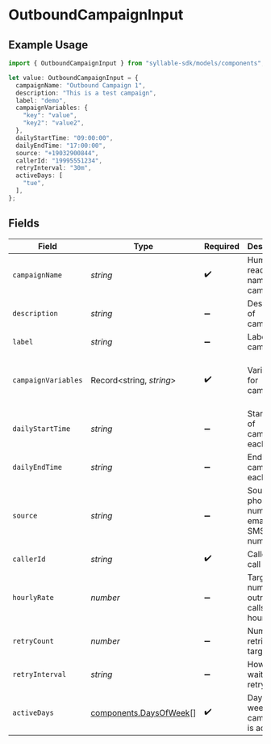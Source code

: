 # OutboundCampaignInput

## Example Usage

```typescript
import { OutboundCampaignInput } from "syllable-sdk/models/components";

let value: OutboundCampaignInput = {
  campaignName: "Outbound Campaign 1",
  description: "This is a test campaign",
  label: "demo",
  campaignVariables: {
    "key": "value",
    "key2": "value2",
  },
  dailyStartTime: "09:00:00",
  dailyEndTime: "17:00:00",
  source: "+19032900844",
  callerId: "19995551234",
  retryInterval: "30m",
  activeDays: [
    "tue",
  ],
};
```

## Fields

| Field                                                            | Type                                                             | Required                                                         | Description                                                      | Example                                                          |
| ---------------------------------------------------------------- | ---------------------------------------------------------------- | ---------------------------------------------------------------- | ---------------------------------------------------------------- | ---------------------------------------------------------------- |
| `campaignName`                                                   | *string*                                                         | :heavy_check_mark:                                               | Human readable name of campaign                                  | Outbound Campaign 1                                              |
| `description`                                                    | *string*                                                         | :heavy_minus_sign:                                               | Description of campaign                                          | This is a test campaign                                          |
| `label`                                                          | *string*                                                         | :heavy_minus_sign:                                               | Label for campaign                                               | test                                                             |
| `campaignVariables`                                              | Record<string, *string*>                                         | :heavy_check_mark:                                               | Variables for campaign                                           | {<br/>"key": "value",<br/>"key2": "value2"<br/>}                 |
| `dailyStartTime`                                                 | *string*                                                         | :heavy_minus_sign:                                               | Start time of campaign each day                                  | 09:00:00                                                         |
| `dailyEndTime`                                                   | *string*                                                         | :heavy_minus_sign:                                               | End time of campaign each day                                    | 17:00:00                                                         |
| `source`                                                         | *string*                                                         | :heavy_minus_sign:                                               | Source phone number, email, or SMS number                        | +19032900844                                                     |
| `callerId`                                                       | *string*                                                         | :heavy_check_mark:                                               | Caller ID for call                                               | 19995551234                                                      |
| `hourlyRate`                                                     | *number*                                                         | :heavy_minus_sign:                                               | Target number of outreach calls per hour                         | 25                                                               |
| `retryCount`                                                     | *number*                                                         | :heavy_minus_sign:                                               | Number of retries per target                                     | 1                                                                |
| `retryInterval`                                                  | *string*                                                         | :heavy_minus_sign:                                               | How long to wait before retrying                                 | 30m                                                              |
| `activeDays`                                                     | [components.DaysOfWeek](../../models/components/daysofweek.md)[] | :heavy_check_mark:                                               | Days of the week when campaign is active                         | ["mon", "tue", "wed", "thu", "fri"]                              |